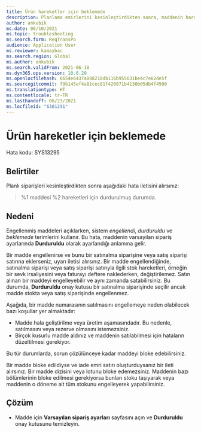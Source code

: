 ```yaml
---
title: Ürün hareketler için beklemede
description: Planlama emirlerini kesinleştirdikten sonra, maddenin hareketler için beklemede olduğunu bildiren bir hata iletisi alırsınız.
author: ankubik
ms.date: 06/10/2021
ms.topic: troubleshooting
ms.search.form: ReqTransPo
audience: Application User
ms.reviewer: kamaybac
ms.search.region: Global
ms.author: ankubik
ms.search.validFrom: 2021-06-10
ms.dyn365.ops.version: 10.0.20
ms.openlocfilehash: 6654e6437a088218db116b955631be4c7e62de5f
ms.sourcegitcommit: f9b145ef4a81cec81f420871b4130b05db4f4500
ms.translationtype: HT
ms.contentlocale: tr-TR
ms.lasthandoff: 06/23/2021
ms.locfileid: "6301291"
---
```

# <a name="product-is-on-hold-for-transactions"></a>Ürün hareketler için beklemede

Hata kodu: SYS13295

## <a name="symptoms"></a>Belirtiler

Planlı siparişleri kesinleştirdikten sonra aşağıdaki hata iletisini alırsınız:

> %1 maddesi %2 hareketleri için durdurulmuş durumda.

## <a name="cause"></a>Nedeni

Engellenmiş maddeleri açıklarken, sistem *engellendi*, *durduruldu* ve *beklemede* terimlerini kullanır. Bu hata, maddenin varsayılan sipariş ayarlarında **Durduruldu** olarak ayarlandığı anlamına gelir.

Bir madde engellenirse ve bunu bir satınalma siparişine veya satış siparişi satırına eklerseniz, uyarı iletisi alırsınız. Bir madde engellendiğinde, satınalma siparişi veya satış siparişi satırıyla ilgili stok hareketleri, örneğin bir sevk irsaliyesini veya faturayı deftere naklederken, değiştirilemez. Satın alınan bir maddeyi engelleyebilir ve aynı zamanda satabilirsiniz. Bu durumda, **Durduruldu** onay kutusu bir satınalma siparişinde seçilir ancak madde stokta veya satış siparişinde engellenmez.

Aşağıda, bir madde numarasının satılmasını engellemeye neden olabilecek bazı koşullar yer almaktadır:

- Madde hala geliştirilme veya üretim aşamasındadır. Bu nedenle, satılmasını veya rezerve olmasını istemezsiniz.
- Birçok kusurlu madde aldınız ve maddenin satılabilmesi için hataların düzeltilmesi gerekiyor.

Bu tür durumlarda, sorun çözülünceye kadar maddeyi bloke edebilirsiniz.

Bir madde bloke edildiyse ve iade emri satırı oluşturduysanız bir ileti alırsınız. Bir madde dizisini veya lotunu bloke edemezsiniz. Maddenin bazı bölümlerinin bloke edilmesi gerekiyorsa bunları stoku taşıyarak veya maddenin o döneme ait tüm stokunu engelleyerek yapabilirsiniz.

## <a name="resolution"></a>Çözüm

- Madde için **Varsayılan sipariş ayarları** sayfasını açın ve **Durduruldu** onay kutusunu temizleyin.
